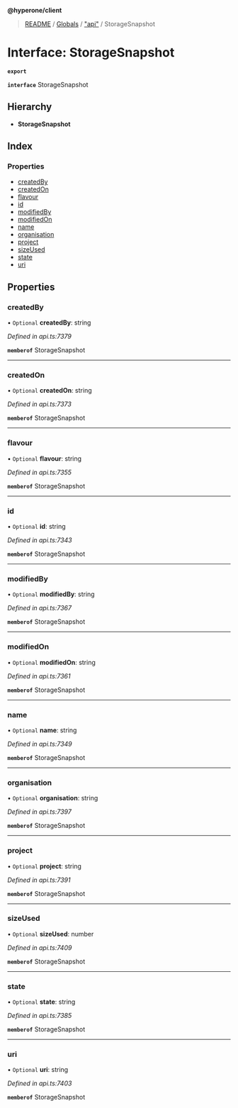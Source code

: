 **@hyperone/client**

> [README](../README.md) / [Globals](../globals.md) / ["api"](../modules/_api_.md) / StorageSnapshot

# Interface: StorageSnapshot

**`export`** 

**`interface`** StorageSnapshot

## Hierarchy

* **StorageSnapshot**

## Index

### Properties

* [createdBy](_api_.storagesnapshot.md#createdby)
* [createdOn](_api_.storagesnapshot.md#createdon)
* [flavour](_api_.storagesnapshot.md#flavour)
* [id](_api_.storagesnapshot.md#id)
* [modifiedBy](_api_.storagesnapshot.md#modifiedby)
* [modifiedOn](_api_.storagesnapshot.md#modifiedon)
* [name](_api_.storagesnapshot.md#name)
* [organisation](_api_.storagesnapshot.md#organisation)
* [project](_api_.storagesnapshot.md#project)
* [sizeUsed](_api_.storagesnapshot.md#sizeused)
* [state](_api_.storagesnapshot.md#state)
* [uri](_api_.storagesnapshot.md#uri)

## Properties

### createdBy

• `Optional` **createdBy**: string

*Defined in api.ts:7379*

**`memberof`** StorageSnapshot

___

### createdOn

• `Optional` **createdOn**: string

*Defined in api.ts:7373*

**`memberof`** StorageSnapshot

___

### flavour

• `Optional` **flavour**: string

*Defined in api.ts:7355*

**`memberof`** StorageSnapshot

___

### id

• `Optional` **id**: string

*Defined in api.ts:7343*

**`memberof`** StorageSnapshot

___

### modifiedBy

• `Optional` **modifiedBy**: string

*Defined in api.ts:7367*

**`memberof`** StorageSnapshot

___

### modifiedOn

• `Optional` **modifiedOn**: string

*Defined in api.ts:7361*

**`memberof`** StorageSnapshot

___

### name

• `Optional` **name**: string

*Defined in api.ts:7349*

**`memberof`** StorageSnapshot

___

### organisation

• `Optional` **organisation**: string

*Defined in api.ts:7397*

**`memberof`** StorageSnapshot

___

### project

• `Optional` **project**: string

*Defined in api.ts:7391*

**`memberof`** StorageSnapshot

___

### sizeUsed

• `Optional` **sizeUsed**: number

*Defined in api.ts:7409*

**`memberof`** StorageSnapshot

___

### state

• `Optional` **state**: string

*Defined in api.ts:7385*

**`memberof`** StorageSnapshot

___

### uri

• `Optional` **uri**: string

*Defined in api.ts:7403*

**`memberof`** StorageSnapshot
